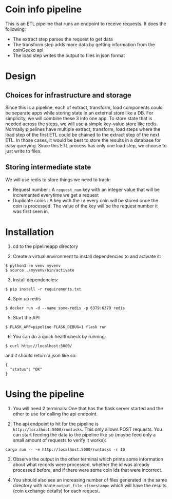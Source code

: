 Coin info pipeline
=====

This is an ETL pipeline that runs an endpoint to receive requests. It does the following:
- The extract step parses the request to get data
- The transform step adds more data by getting information from the coinGecko api
- The load step writes the output to files in json format

Design
=====

Choices for infrastructure and storage
----
Since this is a pipeline, each of extract, transform, load components could be separate apps
while storing state in an external store like a DB. For simplicity, we will combine these 3
into one app. To store state that is needed across the steps, we will use a simple key-value
store like redis.
Normally pipelines have multiple extract, transform, load steps where the load step of the first
ETL could be chained to the extract step of the next ETL. In those cases, it would be best to
store the results in a database for easy querying. Since this ETL process has only one load step,
we choose to just write to files.

Storing intermediate state
---
We will use redis to store things we need to track:
- Request number  : A `request_num` key with an integer value that will be incremented everytime we get a request
- Duplicate coins : A key with the `id` every coin will be stored once the coin is processed. The value of the key will be the request number it was first seen in.


Installation
====

1. cd to the pipelineapp directory

2. Create a virtual environment to install  dependencies to and activate it:
```
$ python3 -m venv myvenv
$ source ./myvenv/bin/activate
```

3. Install dependencies:
```
$ pip install -r requirements.txt
```

4. Spin up redis
```
$ docker run -d --name some-redis -p 6379:6379 redis
```

5. Start the API

```
$ FLASK_APP=pipeline FLASK_DEBUG=1 flask run
```

6. You can do a quick healthcheck by running:
```
$ curl http://localhost:5000/
```
and it should return a json like so:
```
{
  "status": "OK"
}
```

Using the pipeline
========

1. You will need 2 terminals: One that has the flask server started and the other to use for calling the api endpoint.

2. The api endpoint to hit for the pipeline is `http://localhost:5000/runtasks`. This only allows POST requests.
You can start feeding the data to the pipeline like so (maybe feed only a small amount of requests to verify it works):
```
cargo run -- -e http://localhost:5000/runtasks -r 10
```

3. Observe the output in the other terminal which prints some information about what records were processed, whether
the id was already processed before, and if there were some coin ids that were incorrect.

4. You should also see an increasing number of files generated in the same directory with name `output_file_<timestamp>` which will have the results (coin exchange details) for each request.

